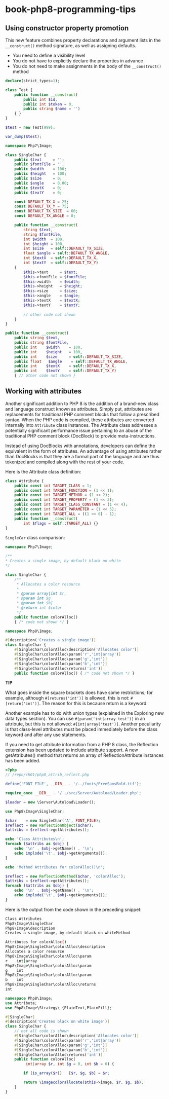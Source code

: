 # book-php8-programming-tips


## Using constructor property promotion

This new feature combines property declarations and argument lists in the `__construct()` method signature, as well as assigning defaults.

* You need to define a visibility level
* You do not have to explicitly declare the properties in advance
* You do not need to make assignments in the body of the `__construct()` method

```php
declare(strict_types=1);

class Test {
    public function __construct(
        public int $id,
        public int $token = 0,
        public string $name = '')
    { }
}

$test = new Test(999);

var_dump($test);
```

```php
namespace Php7\Image;

class SingleChar {
    public $text     = '';
    public $fontFile = '';
    public $width    = 100;
    public $height   = 100;
    public $size     = 0;
    public $angle    = 0.00;
    public $textX    = 0;
    public $textY    = 0;

    const DEFAULT_TX_X = 25;
    const DEFAULT_TX_Y = 75;
    const DEFAULT_TX_SIZE  = 60;
    const DEFAULT_TX_ANGLE = 0;

    public function __construct(
        string $text,
        string $fontFile,
        int $width  = 100,
        int $height = 100,
        int $size   = self::DEFAULT_TX_SIZE,
        float $angle = self::DEFAULT_TX_ANGLE,
        int $textX  = self::DEFAULT_TX_X,
        int $textY  = self::DEFAULT_TX_Y)
    {
        $this->text     = $text;
        $this->fontFile = $fontFile;
        $this->width    = $width;  
        $this->height   = $height;
        $this->size     = $size;
        $this->angle    = $angle;
        $this->textX    = $textX;
        $this->textY    = $textY;
    
        // other code not shown
    }
}
```

```php
public function __construct(
    public string $text,
    public string $fontFile,
    public int    $width    = 100,
    public int    $height   = 100,
    public int    $size     = self::DEFAULT_TX_SIZE,
    public float   $angle    = self::DEFAULT_TX_ANGLE,
    public int    $textX    = self::DEFAULT_TX_X,
    public int    $textY    = self::DEFAULT_TX_Y)
    { // other code not shown }
```

## Working with attributes

Another significant addition to PHP 8 is the addition of a brand-new class and language construct known as attributes. Simply put, attributes are replacements for traditional PHP comment blocks that follow a prescribed syntax. When the PHP code is compiled, these attributes are converted internally into `Attribute` class instances. The Attribute class addresses a potentially significant performance issue pertaining to an abuse of the traditional PHP comment block (DocBlock) to provide meta-instructions.

Instead of using DocBlocks with annotations, developers can define the equivalent in the form of attributes. An advantage of using attributes rather than DocBlocks is that they are a formal part of the language and are thus tokenized and compiled along with the rest of your code.

Here is the Attribute class definition:

```php
class Attribute {
    public const int TARGET_CLASS = 1;
    public const int TARGET_FUNCTION = (1 << 1);
    public const int TARGET_METHOD = (1 << 2);
    public const int TARGET_PROPERTY = (1 << 3);
    public const int TARGET_CLASS_CONSTANT = (1 << 4);
    public const int TARGET_PARAMETER = (1 << 5);
    public const int TARGET_ALL = ((1 << 6) - 1);
    public function __construct(
        int $flags = self::TARGET_ALL) {}
}
```

`SingleCar` class comparison:

```php
namespace Php7\Image;

/**
* Creates a single image, by default black on white
*/

class SingleChar {
    /**
     * Allocates a color resource
     *
     * @param array|int $r,
     * @param int $g
     * @param int $b]
     * @return int $color
     */
    public function colorAlloc()
    { /* code not shown */ }
```

```php
namespace Php8\Image;

#[description('Creates a single image')]
class SingleChar {
    #[SingleChar\colorAlloc\description('Allocates color')]
    #[SingleChar\colorAlloc\param('r','int|array')]
    #[SingleChar\colorAlloc\param('g','int')]
    #[SingleChar\colorAlloc\param('b','int')]
    #[SingleChar\colorAlloc\returns('int')]
    public function colorAlloc() { /* code not shown */ }
```

**TIP**

What goes inside the square brackets does have some restrictions; for example, although `#[returns('int')]` is allowed, this is not: `#[return('int')]`. The reason for this is because return is a keyword.

Another example has to do with union types (explained in the Exploring new data types section). You can use `#[param('int|array test')]` in an attribute, but this is not allowed: `#[int|array('test')]`. Another peculiarity is that class-level attributes must be placed immediately before the class keyword and after any use statements.

If you need to get attribute information from a PHP 8 class, the Reflection extension has been updated to include attribute support. A new getAttributes() method that returns an array of ReflectionAttribute instances has been added.

```php
<?php
// /repo/ch01/php8_attrib_reflect.php

define('FONT_FILE', __DIR__ . '/../fonts/FreeSansBold.ttf');

require_once __DIR__ . '/../src/Server/Autoload/Loader.php';

$loader = new \Server\Autoload\Loader();

use Php8\Image\SingleChar;

$char    = new SingleChar('A', FONT_FILE);
$reflect = new ReflectionObject($char);
$attribs = $reflect->getAttributes();

echo 'Class Attributes\n';
foreach ($attribs as $obj) {
    echo '\n' . $obj->getName() . '\n';
    echo implode('\t', $obj->getArguments());
}

echo 'Method Attributes for colorAlloc()\n';

$reflect = new ReflectionMethod($char, 'colorAlloc');
$attribs = $reflect->getAttributes();
foreach ($attribs as $obj) {
    echo '\n' . $obj->getName() . '\n';
    echo implode('\t', $obj->getArguments());
}
```

Here is the output from the code shown in the preceding snippet:

```sh
Class Attributes
Php8\Image\SingleChar
Php8\Image\description
Creates a single image, by default black on whiteMethod

Attributes for colorAlloc()
Php8\Image\SingleChar\colorAlloc\description
Allocates a color resource
Php8\Image\SingleChar\colorAlloc\param
r    int|array
Php8\Image\SingleChar\colorAlloc\param
g    int
Php8\Image\SingleChar\colorAlloc\param
b    int
Php8\Image\SingleChar\colorAlloc\returns
int
```

```php
namespace Php8\Image;
use Attribute;
use Php8\Image\Strategy\ {PlainText,PlainFill};

#[SingleChar]
#[description('Creates black on white image')]
class SingleChar {
    // not all code is shown
    #[SingleChar\colorAlloc\description('Allocates color')]
    #[SingleChar\colorAlloc\param('r','int|array')]
    #[SingleChar\colorAlloc\param('g','int')]
    #[SingleChar\colorAlloc\param('b','int')]
    #[SingleChar\colorAlloc\returns('int')]    
    public function colorAlloc(
         int|array $r, int $g = 0, int $b = 0) {

        if (is_array($r))   [$r, $g, $b] = $r;

        return \imagecolorallocate($this->image, $r, $g, $b);
    }
}
```



